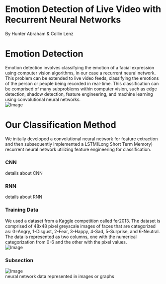 # Emotion Detection of Live Video with Recurrent Neural Networks
By Hunter Abraham & Collin Lenz

# Emotion Detection
Emotion detection involves classifying the emotion of a facial expression using computer vision algorithms, in our case a recurrent neural network. This problem can be extended to live video feeds, classifying the emotions of the person or people being recorded in real-time. This classification can be comprised of many subproblems within computer vision, such as edge detection, shadow detection, feature engineering, and machine learning using convolutional neural networks. </br>
![Image](https://cdn.vox-cdn.com/thumbor/GyrGqYz79xml_3VBPE-lXLf6zv0=/0x0:1592x1064/1200x0/filters:focal(0x0:1592x1064):no_upscale()/cdn.vox-cdn.com/uploads/chorus_asset/file/18334536/ll_1.png)

# Our Classification Method
We initally developed a convolutional neural network for feature extraction and then subsequently implemented a LSTM(Long Short Term Memory) recurrent neural network utilizing feature engineering for classification.
### CNN 
details about CNN
### RNN
details about RNN
### Training Data
We used a dataset from a Kaggle competition called fer2013. The dataset is comprised of 48x48 pixel greyscale images of faces that are categorized as: 0=Angry, 1-Disgust, 2-Fear, 3-Happy, 4-Sad, 5-Surprise, and 6-Neutral. The data is represented as two columns, one with the numerical categorization from 0-6 and the other with the pixel values. </br>
![Image](https://storage.googleapis.com/kaggle-datasets-images/786787/1351797/89e6e907cb903b4f523bbd613e46b8a8/data-original.png?t=2020-07-19-18-42-52)



### Subsection 
![Image](https://images.contentstack.io/v3/assets/blt71da4c740e00faaa/blt886f949e52cc64c9/60130ad37957730fa57abdd0/RNN_Unrolled.jpg)
</br>neural network data represented in images or graphs


